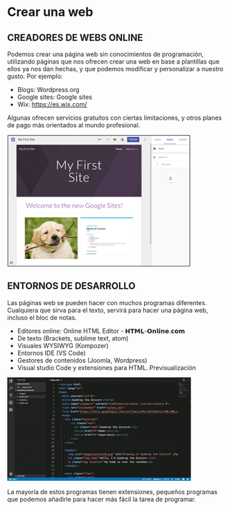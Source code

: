 # Crear una web

## CREADORES DE WEBS ONLINE

Podemos crear una página web sin conocimientos de programación, utilizando páginas que nos ofrecen crear una web en base a plantillas que ellos ya nos dan hechas, y que podemos modificar y personalizar a nuestro gusto. Por ejemplo:

- Blogs: Wordpress.org
- Google sites: Google sites
- Wix: https://es.wix.com/

Algunas ofrecen servicios gratuitos con ciertas limitaciones, y otros planes de pago más orientados al mundo profesional.

![imagen](img/2022-12-14-09-19-14.png)

## ENTORNOS DE DESARROLLO

Las páginas web se pueden hacer con muchos programas diferentes. Cualquiera que sirva para el texto, servirá para hacer una página web, incluso el bloc de notas.

- Editores online: Online HTML Editor - 𝗛𝗧𝗠𝗟-𝗢𝗻𝗹𝗶𝗻𝗲.𝗰𝗼𝗺
- De texto (Brackets, sublime text, atom)
- Visuales WYSIWYG (Kompozer)
- Entornos IDE (VS Code)
- Gestores de contenidos (Joomla, Wordpress)
- Visual studio Code y extensiones para HTML. Previsualización

![imagen](img/2022-12-14-09-19-22.png)

La mayoría de estos programas tienen extensiones, pequeños programas que podemos añadirle para hacer más fácil la tarea de programar.
